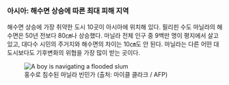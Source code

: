 ### 아시아: 해수면 상승에 따른 최대 피해 지역

해수면 상승에 가장 취약한 도시 10곳이 아시아에 위치해 있다. 필리핀 수도 마닐라의 해수면은 50년 전보다 80㎝나 상승했다. 마닐라 전체 인구 중 9백만 명이 평지에서 살고 있고, 대다수 시민의 주거지와 해수면의 차이는 10㎝도 안 된다. 마닐라는 다른 어떤 대도시보다도 기후변화의 위협을 가장 많이 받는 곳이다.

<figure>
  <img alt="A boy is navigating a flooded slum" src="/assets/content/manila.jpg" />
  <figcaption>홍수로 침수된 마닐라 빈민가 (출처:&nbsp;마이클&nbsp;클라크&nbsp;/&nbsp;AFP)</figcaption>
</figure>
